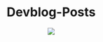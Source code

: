 <div align="center">

# Devblog-Posts

![](https://cdn.hashnode.com/res/hashnode/image/upload/v1590146505600/QKVP31_SM.png?w=800&h=420&fit=crop&crop=entropy&auto=format&q=60)

</div>
